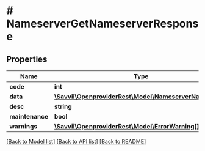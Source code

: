 # # NameserverGetNameserverResponse

## Properties

Name | Type | Description | Notes
------------ | ------------- | ------------- | -------------
**code** | **int** |  | [optional]
**data** | [**\Savvii\OpenproviderRest\Model\NameserverNameserver**](NameserverNameserver.md) |  | [optional]
**desc** | **string** |  | [optional]
**maintenance** | **bool** |  | [optional]
**warnings** | [**\Savvii\OpenproviderRest\Model\ErrorWarning[]**](ErrorWarning.md) |  | [optional]

[[Back to Model list]](../../README.md#models) [[Back to API list]](../../README.md#endpoints) [[Back to README]](../../README.md)
